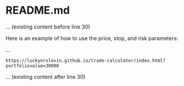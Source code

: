 # README.md

... (existing content before line 30)

Here is an example of how to use the price, stop, and risk parameters:

...

```
https://luckynrslevin.github.io/trade-calculator/index.html?portfoliovalue=30000
```

... (existing content after line 30)